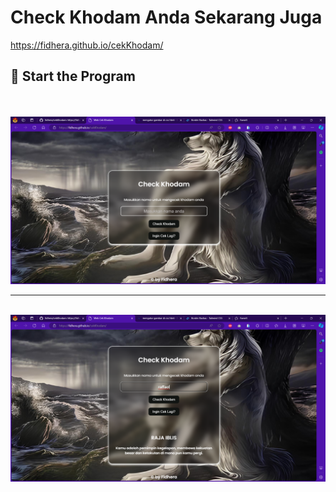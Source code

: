 <!--Ijo dtttttttttttttttt
ttttttttttttttttttttttttttttttttttttttttttttttttttttttttttttttttttttttttttttttttttttttttttttttttttttttttttttttttttttttttttttttttttttttttttttttttttttttttttttttttttttttttttttttttttttttttttttttttttttttttttttttttttttttttttttttttttttttttttttttttttttttttttttttttttttttttttttttttttttttttttttttttttttttttttttt-->
# Check Khodam Anda Sekarang Juga
https://fidhera.github.io/cekKhodam/

## 🌟 Start the Program

<br/>
<br/>
<img width="1459" alt="" src="https://github.com/fidhera/cekKhodam/blob/main/ss/before.png">
<hr/>
<br/>
<img width="1459" alt="" src="https://github.com/fidhera/cekKhodam/blob/main/ss/after.png">
